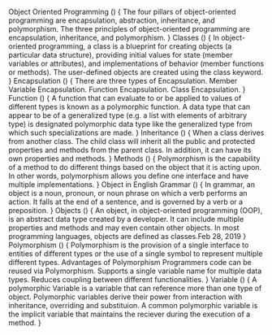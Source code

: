 Object Oriented Programming () {
The four pillars of object-oriented programming are encapsulation, abstraction, inheritance, and polymorphism.
The three principles of object-oriented programming are encapsulation, inheritance, and polymorphism.
}
Classes () {
In object-oriented programming, a class is a blueprint for creating objects (a particular data structure), providing initial values for state (member variables or attributes), and implementations of behavior (member functions or methods). The user-defined objects are created using the class keyword.
}
Encapsulation () {
There are three types of Encapsulation.
Member Variable Encapsulation.
Function Encapsulation.
Class Encapsulation.
}
Function () {
A function that can evaluate to or be applied to values of different types is known as a polymorphic function. A data type that can appear to be of a generalized type (e.g. a list with elements of arbitrary type) is designated polymorphic data type like the generalized type from which such specializations are made.
}
Inheritance () {
When a class derives from another class. The child class will inherit all the public and protected properties and methods from the parent class. In addition, it can have its own properties and methods.
}
Methods () {
Polymorphism is the capability of a method to do different things based on the object that it is acting upon. In other words, polymorphism allows you define one interface and have multiple implementations.
}
Object in English Grammar () {
In grammar, an object is a noun, pronoun, or noun phrase on which a verb performs an action. It falls at the end of a sentence, and is governed by a verb or a preposition.
}
Objects () {
An object, in object-oriented programming (OOP), is an abstract data type created by a developer. It can include multiple properties and methods and may even contain other objects. In most programming languages, objects are defined as classes.Feb 28, 2019
}
Polymorphism () {
Polymorphism is the provision of a single interface to entities of different types or the use of a single symbol to represent multiple different types.
Advantages of Polymorphism
Programmers code can be reused via Polymorphism.
Supports a single variable name for multiple data types.
Reduces coupling between different functionalities.
}
Variable () {
A polymorphic Variable is a variable that can reference more than one type of object. Polymorphic variables derive their power from interaction with inheritance, overriding and substituion. A common polymorphic variable is the implicit variable that maintains the reciever during the execution of a method.
}
